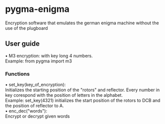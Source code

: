 # pygma-enigma
Encryption software that emulates the german enigma machine without the use of the plugboard

## User guide
• M3 encryption: with key long 4 numbers. <br />
Example: from pygma import m3 <br />
### Functions
• set_key(key_of_encryption):<br />
Initializes the starting position of the "rotors" and reflector. Every number in key corespond with the position of letters in the alphabet.<br />
Example: set_key(4321) initializes the start position of the rotors to DCB and the position of reflector to A.<br />
• enc_dec("words"):<br />
Encrypt or decrypt given words

